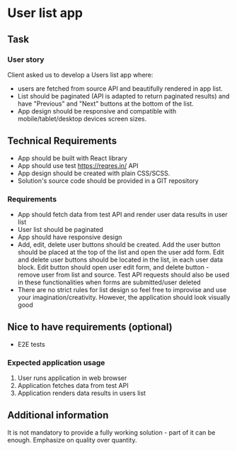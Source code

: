 # User list app

## Task

### User story

Client asked us to develop a Users list app where:
-  users are fetched from source API and beautifully rendered in app list. 
-  List should be paginated (API is adapted to return paginated results) and  have "Previous" and "Next" buttons at the bottom of the list. 
-  App design should be responsive and compatible with mobile/tablet/desktop devices screen sizes.

## Technical Requirements

- App should be built with React library
- App should use test https://reqres.in/ API
- App design should be created with plain CSS/SCSS.
- Solution's source code should be provided in a GIT repository

### Requirements

- App should fetch data from test API and render user data results in user list
- User list should be paginated
- App should have responsive design
- Add, edit, delete user buttons should be created. Add the user button should be placed at the top of the list and open the user add form. Edit and delete user buttons should be located in the list, in each user data block. Edit button should open user edit form, and delete button - remove user from list and source. Test API requests should also be used in these functionalities when forms are submitted/user deleted
- There are no strict rules for list design so feel free to improvise and use your imagination/creativity. However, the application should look visually good

## Nice to have requirements (optional)
- E2E tests

### Expected application usage
1. User runs application in web browser
2. Application fetches data from test API
3. Application renders data results in users list 

## Additional information
It is not mandatory to provide a fully working solution - part of it can be enough. Emphasize on quality over quantity.
